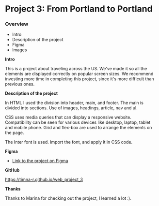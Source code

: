 # Project 3: From Portland to Portland

### Overview
* Intro
* Description of the project
* Figma
* Images

**Intro**

This is a project about traveling across the US. We've made it so all the elements are displayed correctly on popular screen sizes. We recommend investing more time in completing this project, since it's more difficult than previous ones.

**Description of the project**

In HTML I used the division into header, main, and footer.
The main is divided into sections.
Use of images, headings, article, nav and ul.

CSS uses media queries that can display a responsive website.
Compatibility can be seen for various devices like desktop, laptop, tablet and mobile phone.
Grid and flex-box are used to arrange the elements on the page.

The Inter font is used. Import the font, and apply it in CSS code.

**Figma**

* [Link to the project on Figma](https://www.figma.com/file/AtbNbstbxWPcMqvF061V0R/Sprint-3%3A-From-Portland-to-Portland-%7C-desktop-%2B-mobile?node-id=0%3A1)

**GitHub**

https://timna-r.github.io/web_project_3

**Thanks**

Thanks to Marina for checking out the project, I learned a lot :).